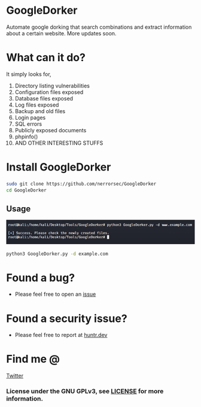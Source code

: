# GoogleDorker
Automate google dorking that search combinations and extract information about a certain website. More updates soon.

# What can it do?
It simply looks for,
1) Directory listing vulnerabilities
2) Configuration files exposed
3) Database files exposed
4) Log files exposed
5) Backup and old files
6) Login pages
7) SQL errors
8) Publicly exposed documents
9) phpinfo()
10) AND OTHER INTERESTING STUFFS

# Install GoogleDorker
```bash
sudo git clone https://github.com/nerrorsec/GoogleDorker
cd GoogleDorker
```

## Usage
<p align="center">
  <img src="ggdork.png" />
</p>

```bash
python3 GoogleDorker.py -d example.com
```

# Found a bug?
- Please feel free to open an [issue](https://github.com/nerrorsec/GoogleDorker/issues)
# Found a security issue?
- Please feel free to report at [huntr.dev](https://huntr.dev/bounties/disclose/?target=https://github.com/nerrorsec/GoogleDorker)

# Find me @
<a href="https://twitter.com/nerrorsec">Twitter</a>

### License under the GNU GPLv3, see [LICENSE](https://github.com/nerrorsec/GoogleDorker/blob/master/LICENSE) for more information.
